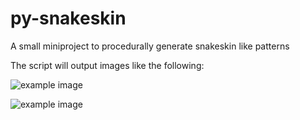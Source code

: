 py-snakeskin
============

A small miniproject to procedurally generate snakeskin like patterns

The script will output images like the following:

![example image](http://adrianherbez.net/snakes/001.jpg)

![example image](http://adrianherbez.net/snakes/005.jpg)
